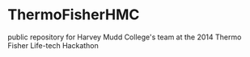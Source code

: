 ThermoFisherHMC
===============

public repository for Harvey Mudd College's team at the 2014 Thermo Fisher Life-tech Hackathon
